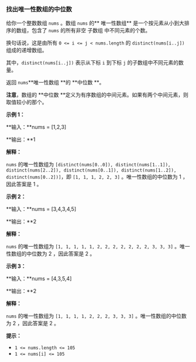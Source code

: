 ### 找出唯一性数组的中位数 ###
给你一个整数数组 `nums` 。数组 `nums` 的** 唯一性数组** 是一个按元素从小到大排序的数组，包含了 `nums` 的所有非空 子数组 中不同元素的个数。

换句话说，这是由所有 `0 <= i <= j < nums.length` 的 `distinct(nums[i..j])` 组成的递增数组。

其中，`distinct(nums[i..j])` 表示从下标 `i` 到下标 `j` 的子数组中不同元素的数量。

返回 `nums`**唯一性数组 **的 **中位数 **。

**注意**，数组的 **中位数 **定义为有序数组的中间元素。如果有两个中间元素，则取值较小的那个。<!-- notionvc: 7e0f5178-4273-4a82-95ce-3395297921dc -->




**示例 1：**

**输入：**nums = [1,2,3]

**输出：**1

**解释：**

`nums` 的唯一性数组为 `[distinct(nums[0..0]), distinct(nums[1..1]), distinct(nums[2..2]), distinct(nums[0..1]), distinct(nums[1..2]), distinct(nums[0..2])]`，即 `[1, 1, 1, 2, 2, 3]` 。唯一性数组的中位数为 1 ，因此答案是 1 。


**示例 2：**

**输入：**nums = [3,4,3,4,5]

**输出：**2

**解释：**

`nums` 的唯一性数组为 `[1, 1, 1, 1, 1, 2, 2, 2, 2, 2, 2, 2, 3, 3, 3]` 。唯一性数组的中位数为 2 ，因此答案是 2 。


**示例 3：**

**输入：**nums = [4,3,5,4]

**输出：**2

**解释：**

`nums` 的唯一性数组为 `[1, 1, 1, 1, 2, 2, 2, 3, 3, 3]` 。唯一性数组的中位数为 2 ，因此答案是 2 。




**提示：**

* `1 <= nums.length <= 105`
* `1 <= nums[i] <= 105`

